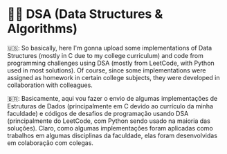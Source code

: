 # 🧑‍💻 DSA (Data Structures & Algorithms)
:us:: So basically, here I'm gonna upload some implementations of Data Structures (mostly in C due to my college curriculum) and code from programming challenges using DSA (mostly from LeetCode, with Python used in most solutions). Of course, since some implementations were assigned as homework in certain college subjects, they were developed in collaboration with colleagues.

🇧🇷: Basicamente, aqui vou fazer o envio de algumas implementações de Estruturas de Dados (principalmente em C devido ao currículo da minha faculdade) e códigos de desafios de programação usando DSA (principalmente do LeetCode, com Python sendo usado na maioria das soluções). Claro, como algumas implementações foram aplicadas como trabalhos em algumas disciplinas da faculdade, elas foram desenvolvidas em colaboração com colegas.


